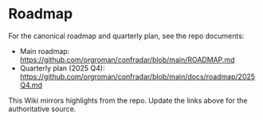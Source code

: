 # Roadmap

For the canonical roadmap and quarterly plan, see the repo documents:

- Main roadmap: https://github.com/orgroman/confradar/blob/main/ROADMAP.md
- Quarterly plan (2025 Q4): https://github.com/orgroman/confradar/blob/main/docs/roadmap/2025Q4.md

This Wiki mirrors highlights from the repo. Update the links above for the authoritative source.
